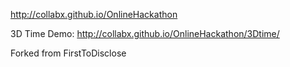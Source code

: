  http://collabx.github.io/OnlineHackathon
 
 3D Time Demo: http://collabx.github.io/OnlineHackathon/3Dtime/
 
 Forked from FirstToDisclose
